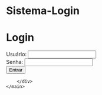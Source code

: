# Sistema-Login
 
 <main class="container">
        <div class="row">
            <div class="col">
                <h1>Login</h1>
            </div>
        </div>
        <div class="row">
            <form  method="post" action="validar.php">
                <div class="col-6">
                    <label class="form-label">Usuário:</label>
                    <input name="Usuario" class="form-control">
                </div>
                <div class="col-6">
                    <label class="form-label">Senha:</label>
                    <input type="password" name="Senha" class="form-control">
                </div>
                <div class="col-12">
                    <button type="submit" class="btn btn-primary">Entrar</button>
                </div>
            </form>

        </div>
    </main>